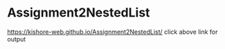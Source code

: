 # Assignment2NestedList
https://kishore-web.github.io/Assignment2NestedList/
click above link for output
